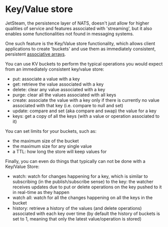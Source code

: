 # Key/Value store

JetSteam, the persistence layer of NATS, doesn't just allow for higher qualities of service and features associated with 'streaming', but it also enables some functionalities not found in messaging systems.

One such feature is the Key/Value store functionality, which allows client applications to create 'buckets' and use them as immediately consistent, persistent [associative arrays](https://en.wikipedia.org/wiki/Associative_array).

You can use KV buckets to perform the typical operations you would expect from an immediately consistent key/value store:

* put: associate a value with a key
* get: retrieve the value associated with a key
* delete: clear any value associated with a key
* purge: clear all the values associated with all keys
* create: associate the value with a key only if there is currently no value associated with that key (i.e. compare to null and set)
* update: compare and set (aka compare and swap) the value for a key
* keys: get a copy of all the keys (with a value or operation associated to it)

You can set limits for your buckets, such as:
* the maximum size of the bucket
* the maximum size for any single value
* a TTL: how long the store will keep values for

Finally, you can even do things that typically can not be done with a Key/Value Store:

* watch: watch for changes happening for a key, which is similar to subscribing (in the publish/subscribe sense) to the key: the watcher receives updates due to put or delete operations on the key pushed to it in real-time as they happen
* watch all: watch for all the changes happening on all the keys in the bucket 
* history: retrieve a history of the values (and delete operations) associated with each key over time (by default the history of buckets is set to 1, meaning that only the latest value/operation is stored)
